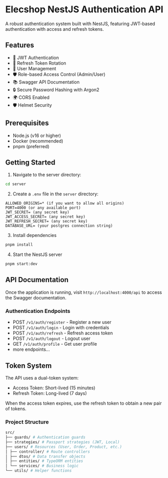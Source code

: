 # Elecshop NestJS Authentication API

A robust authentication system built with NestJS, featuring JWT-based authentication with access and refresh tokens.

## Features

- 🔐 JWT Authentication
- 🔄 Refresh Token Rotation
- 👤 User Management
- 🛡️ Role-based Access Control (Admin/User)
- 📚 Swagger API Documentation
- 🔒 Secure Password Hashing with Argon2
- 🌍 CORS Enabled
- 🛡️ Helmet Security

## Prerequisites

- Node.js (v16 or higher)
- Docker (recommended)
- pnpm (preferred)

## Getting Started

1. Navigate to the server directory:

```bash
cd server
```

2. Create a `.env` file in the `server` directory:

```
ALLOWED_ORIGINS=* (if you want to allow all origins)
PORT=4000 (or any available port)
JWT_SECRET= (any secret key)
JWT_ACCESS_SECRET= (any secret key)
JWT_REFRESH_SECRET= (any secret key)
DATABASE_URL= (your postgres connection string)
```

3. Install dependencies

```bash
pnpm install
```

4. Start the NestJS server

```bash
pnpm start:dev
```

## API Documentation

Once the application is running, visit `http://localhost:4000/api` to access the Swagger documentation.

### Authentication Endpoints

- POST `/v1/auth/register` - Register a new user
- POST `/v1/auth/login` - Login with credentials
- POST `/v1/auth/refresh` - Refresh access token
- POST `/v1/auth/logout` - Logout user
- GET `/v1/auth/profile` - Get user profile
- more endpoints...

## Token System

The API uses a dual-token system:

- Access Token: Short-lived (15 minutes)
- Refresh Token: Long-lived (7 days)

When the access token expires, use the refresh token to obtain a new pair of tokens.

### Project Structure

```bash
src/
├── guards/ # Authentication guards
├── strategies/ # Passport strategies (JWT, Local)
├── users/ # Resources (User, Order, Product, etc.)
│ ├── controller/ # Route controllers
│ ├── dtos/ # Data transfer objects
│ ├── entities/ # TypeORM entities
│ └── services/ # Business logic
└── utils/ # Helper functions
```
